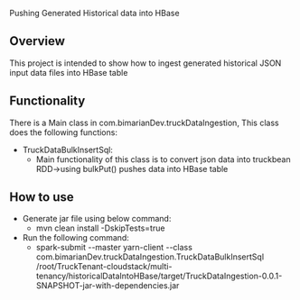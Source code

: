Pushing Generated Historical data into HBase

Overview
---------
This project is intended to show how to ingest generated historical JSON input data files into HBase table

Functionality
--------------
There is a Main class in com.bimarianDev.truckDataIngestion, This class does the following functions:
- TruckDataBulkInsertSql:
	-  Main functionality of this class is to convert json data into truckbean RDD->using bulkPut() pushes data into HBase table
		
How to use
------------
- Generate jar file using below command:
	-  mvn clean install -DskipTests=true
- Run the following command:
	-  spark-submit --master yarn-client --class com.bimarianDev.truckDataIngestion.TruckDataBulkInsertSql /root/TruckTenant-cloudstack/multi-tenancy/historicalDataIntoHBase/target/TruckDataIngestion-0.0.1-SNAPSHOT-jar-with-dependencies.jar
